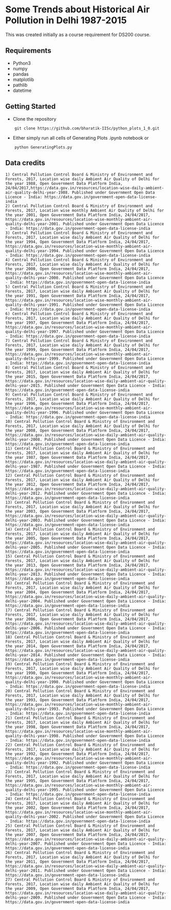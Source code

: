 # Some Trends about Historical Air Pollution in Delhi 1987-2015
This was created initially as a course requirement for DS200 course.

 ## Requirements
 * Python3
 * numpy
 * pandas
 * matplotlib
 * pathlib
 * datetime
 
 ## Getting Started
 * Clone the repository
 ```
     git clone https://github.com/bharatik-IISc/python_plots_1_0.git
 ```
 * Either simply run all cells of Generating Plots .ipynb notebook or 
 ```
     python GeneratingPlots.py
 ```
 
 ## Data credits
    1) Central Pollution Control Board & Ministry of Environment and Forests, 2017, Location wise daily Ambient Air Quality of Delhi for the year 1988, Open Government Data Platform India, 24/04/2017,https://data.gov.in/resources/location-wise-daily-ambient-air-quality-delhi-year-1988. Published under Government Open Data Licence - India: https://data.gov.in/government-open-data-license-india
    2) Central Pollution Control Board & Ministry of Environment and Forests, 2017, Location wise monthly Ambient Air Quality of Delhi for the year 2001, Open Government Data Platform India, 24/04/2017, https://data.gov.in/resources/location-wise-monthly-ambient-air-quality-delhi-year-2001. Published under Government Open Data Licence - India: https://data.gov.in/government-open-data-license-india
    3) Central Pollution Control Board & Ministry of Environment and Forests, 2017, Location wise daily Ambient Air Quality of Delhi for the year 1994, Open Government Data Platform India, 24/04/2017, https://data.gov.in/resources/location-wise-monthly-ambient-air-quality-delhi-year-1994. Published under Government Open Data Licence - India: https://data.gov.in/government-open-data-license-india
    4) Central Pollution Control Board & Ministry of Environment and Forests, 2017, Location wise daily Ambient Air Quality of Delhi for the year 2000, Open Government Data Platform India, 24/04/2017, https://data.gov.in/resources/location-wise-monthly-ambient-air-quality-delhi-year-2000. Published under Government Open Data Licence - India: https://data.gov.in/government-open-data-license-india
    5) Central Pollution Control Board & Ministry of Environment and Forests, 2017, Location wise daily Ambient Air Quality of Delhi for the year 1991, Open Government Data Platform India, 24/04/2017, https://data.gov.in/resources/location-wise-monthly-ambient-air-quality-delhi-year-1991. Published under Government Open Data Licence - India: https://data.gov.in/government-open-data-license-india
    6) Central Pollution Control Board & Ministry of Environment and Forests, 2017, Location wise daily Ambient Air Quality of Delhi for the year 1997, Open Government Data Platform India, 24/04/2017, https://data.gov.in/resources/location-wise-monthly-ambient-air-quality-delhi-year-1997. Published under Government Open Data Licence - India: https://data.gov.in/government-open-data-license-india
    7) Central Pollution Control Board & Ministry of Environment and Forests, 2017, Location wise daily Ambient Air Quality of Delhi for the year 1999, Open Government Data Platform India, 24/04/2017, https://data.gov.in/resources/location-wise-monthly-ambient-air-quality-delhi-year-1999. Published under Government Open Data Licence - India: https://data.gov.in/government-open-data-license-india
    8) Central Pollution Control Board & Ministry of Environment and Forests, 2017, Location wise daily Ambient Air Quality of Delhi for the year 2015, Open Government Data Platform India, 24/04/2017, https://data.gov.in/resources/location-wise-daily-ambient-air-quality-delhi-year-2015. Published under Government Open Data Licence - India: https://data.gov.in/government-open-data-license-india
    9) Central Pollution Control Board & Ministry of Environment and Forests, 2017, Location wise daily Ambient Air Quality of Delhi for the year 1996, Open Government Data Platform India, 24/04/2017, https://data.gov.in/resources/location-wise-monthly-ambient-air-quality-delhi-year-1996. Published under Government Open Data Licence - India: https://data.gov.in/government-open-data-license-india
    10) Central Pollution Control Board & Ministry of Environment and Forests, 2017, Location wise daily Ambient Air Quality of Delhi for the year 2008, Open Government Data Platform India, 24/04/2017, https://data.gov.in/resources/location-wise-daily-ambient-air-quality-delhi-year-2008. Published under Government Open Data Licence - India: https://data.gov.in/government-open-data-license-india
    11) Central Pollution Control Board & Ministry of Environment and Forests, 2017, Location wise daily Ambient Air Quality of Delhi for the year 1987, Open Government Data Platform India, 24/04/2017, https://data.gov.in/resources/location-wise-daily-ambient-air-quality-delhi-year-1987. Published under Government Open Data Licence - India: https://data.gov.in/government-open-data-license-india
    12) Central Pollution Control Board & Ministry of Environment and Forests, 2017, Location wise daily Ambient Air Quality of Delhi for the year 2012, Open Government Data Platform India, 24/04/2017, https://data.gov.in/resources/location-wise-daily-ambient-air-quality-delhi-year-2012. Published under Government Open Data Licence - India: https://data.gov.in/government-open-data-license-india
    13) Central Pollution Control Board & Ministry of Environment and Forests, 2017, Location wise daily Ambient Air Quality of Delhi for the year 2003, Open Government Data Platform India, 24/04/2017, https://data.gov.in/resources/location-wise-daily-ambient-air-quality-delhi-year-2003. Published under Government Open Data Licence - India: https://data.gov.in/government-open-data-license-india
    14) Central Pollution Control Board & Ministry of Environment and Forests, 2017, Location wise daily Ambient Air Quality of Delhi for the year 2005, Open Government Data Platform India, 24/04/2017, https://data.gov.in/resources/location-wise-daily-ambient-air-quality-delhi-year-2005. Published under Government Open Data Licence - India: https://data.gov.in/government-open-data-license-india
    15) Central Pollution Control Board & Ministry of Environment and Forests, 2017, Location wise daily Ambient Air Quality of Delhi for the year 2013, Open Government Data Platform India, 24/04/2017, https://data.gov.in/resources/location-wise-daily-ambient-air-quality-delhi-year-2013. Published under Government Open Data Licence - India: https://data.gov.in/government-open-data-license-india
    16) Central Pollution Control Board & Ministry of Environment and Forests, 2017, Location wise daily Ambient Air Quality of Delhi for the year 2004, Open Government Data Platform India, 24/04/2017, https://data.gov.in/resources/location-wise-daily-ambient-air-quality-delhi-year-2004. Published under Government Open Data Licence - India: https://data.gov.in/government-open-data-license-india
    17) Central Pollution Control Board & Ministry of Environment and Forests, 2017, Location wise daily Ambient Air Quality of Delhi for the year 2006, Open Government Data Platform India, 24/04/2017, https://data.gov.in/resources/location-wise-daily-ambient-air-quality-delhi-year-2006. Published under Government Open Data Licence - India: https://data.gov.in/government-open-data-license-india
    18) Central Pollution Control Board & Ministry of Environment and Forests, 2017, Location wise daily Ambient Air Quality of Delhi for the year 2014, Open Government Data Platform India, 24/04/2017, https://data.gov.in/resources/location-wise-daily-ambient-air-quality-delhi-year-2014. Published under Government Open Data Licence - India: https://data.gov.in/government-open-data-license-india
    19) Central Pollution Control Board & Ministry of Environment and Forests, 2017, Location wise daily Ambient Air Quality of Delhi for the year 1990, Open Government Data Platform India, 24/04/2017, https://data.gov.in/resources/location-wise-monthly-ambient-air-quality-delhi-year-1990. Published under Government Open Data Licence - India: https://data.gov.in/government-open-data-license-india
    20) Central Pollution Control Board & Ministry of Environment and Forests, 2017, Location wise daily Ambient Air Quality of Delhi for the year 1993, Open Government Data Platform India, 24/04/2017, https://data.gov.in/resources/location-wise-monthly-ambient-air-quality-delhi-year-1993. Published under Government Open Data Licence - India: https://data.gov.in/government-open-data-license-india
    21) Central Pollution Control Board & Ministry of Environment and Forests, 2017, Location wise daily Ambient Air Quality of Delhi for the year 1998, Open Government Data Platform India, 24/04/2017, https://data.gov.in/resources/location-wise-monthly-ambient-air-quality-delhi-year-1998. Published under Government Open Data Licence - India: https://data.gov.in/government-open-data-license-india
    22) Central Pollution Control Board & Ministry of Environment and Forests, 2017, Location wise daily Ambient Air Quality of Delhi for the year 1992, Open Government Data Platform India, 24/04/2017, https://data.gov.in/resources/location-wise-monthly-ambient-air-quality-delhi-year-1992. Published under Government Open Data Licence - India: https://data.gov.in/government-open-data-license-india
    23) Central Pollution Control Board & Ministry of Environment and Forests, 2017, Location wise daily Ambient Air Quality of Delhi for the year 1995, Open Government Data Platform India, 24/04/2017, https://data.gov.in/resources/location-wise-monthly-ambient-air-quality-delhi-year-1995. Published under Government Open Data Licence - India: https://data.gov.in/government-open-data-license-india
    24) Central Pollution Control Board & Ministry of Environment and Forests, 2017, Location wise daily Ambient Air Quality of Delhi for the year 2002, Open Government Data Platform India, 24/04/2017, https://data.gov.in/resources/location-wise-monthly-ambient-air-quality-delhi-year-2002. Published under Government Open Data Licence - India: https://data.gov.in/government-open-data-license-india
    25) Central Pollution Control Board & Ministry of Environment and Forests, 2017, Location wise daily Ambient Air Quality of Delhi for the year 2007, Open Government Data Platform India, 24/04/2017, https://data.gov.in/resources/location-wise-daily-ambient-air-quality-delhi-year-2007. Published under Government Open Data Licence - India: https://data.gov.in/government-open-data-license-india
    26) Central Pollution Control Board & Ministry of Environment and Forests, 2017, Location wise daily Ambient Air Quality of Delhi for the year 2011, Open Government Data Platform India, 24/04/2017, https://data.gov.in/resources/location-wise-daily-ambient-air-quality-delhi-year-2011. Published under Government Open Data Licence - India: https://data.gov.in/government-open-data-license-india
    27) Central Pollution Control Board & Ministry of Environment and Forests, 2017, Location wise daily Ambient Air Quality of Delhi for the year 2009, Open Government Data Platform India, 24/04/2017, https://data.gov.in/resources/location-wise-daily-ambient-air-quality-delhi-year-2009. Published under Government Open Data Licence - India: https://data.gov.in/government-open-data-license-india
    